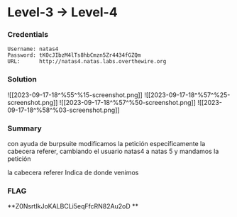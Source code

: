 # Level-3 -> Level-4

### Credentials

```
Username: natas4
Password: tKOcJIbzM4lTs8hbCmzn5Zr4434fGZQm
URL:      http://natas4.natas.labs.overthewire.org
```
### Solution

![[2023-09-17-18^%55^%15-screenshot.png]]
![[2023-09-17-18^%57^%25-screenshot.png]]
![[2023-09-17-18^%57^%50-screenshot.png]]
![[2023-09-17-18^%58^%03-screenshot.png]]


### Summary
con ayuda de burpsuite modificamos la petición específicamente la cabecera referer, cambiando el usuario natas4 a natas 5  y mandamos la petición 

la cabecera referer Indica de donde venimos 
### FLAG
**Z0NsrtIkJoKALBCLi5eqFfcRN82Au2oD ** 

